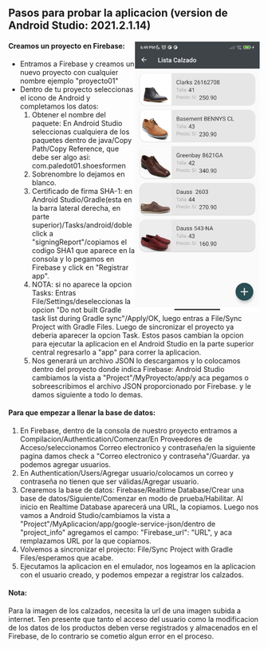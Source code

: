## Pasos para probar la aplicacion (version de Android Studio: 2021.2.1.14)

#### Creamos un proyecto en Firebase: <img src=./screenshot/5_Android_3.jpg/ align="right" width="250">
- Entramos a Firebase y creamos un nuevo proyecto con cualquier nombre ejemplo "proyecto01"
- Dentro de tu proyecto seleccionas el icono de Android y completamos los datos:
	1. Obtener el nombre del paquete: En Android Studio seleccionas cualquiera de los paquetes 
	   dentro de java/Copy Path/Copy Reference, que debe ser algo asi: com.paledot01.shoesformen 
	2. Sobrenombre lo dejamos en blanco.
	3. Certificado de firma SHA-1: en Android Studio/Gradle(esta en la barra lateral derecha, en 
           parte superior)/Tasks/android/doble click a "signingReport"/copiamos el codigo SHA1 que 
           aparece en la consola y lo pegamos en Firebase y click en "Registrar app". 
    4. NOTA: si no aparece la opcion Tasks: Entras File/Settings/deseleccionas la opcion "Do not 
                 built Gradle task list during Gradle sync"/Apply/OK, luego entras a File/Sync Project with Gradle Files. Luego de sincronizar el proyecto ya deberia aparecer la opcion Task. Estos pasos cambian la opcion para ejecutar la aplicacion en el Android Studio en la parte superior central
                 regresarlo a "app" para correr la aplicacion.
    5. Nos generará un archivo JSON lo descargamos y lo colocamos dentro del proyecto donde indica Firebase: Android Studio cambiamos la vista a "Project"/MyProyecto/app/y aca pegamos o sobreescribimos el archivo JSON proporcionado por Firebase. y le damos siguiente a todo lo demas.
#### Para que empezar a llenar la base de datos:
1. En Firebase, dentro de la consola de nuestro proyecto entramos a Compilacion/Authentication/Comenzar/En Proveedores de Acceso/seleccionamos Correo electronico y contraseña/en la siguiente pagina damos check a "Correo electronico y contraseña"/Guardar. ya podemos agregar usuarios.
2. En Authentication/Users/Agregar usuario/colocamos un correo y contraseña no tienen que ser válidas/Agregar usuario.
3. Crearemos la base de datos: Firebase/Realtime Database/Crear una base de datos/Siguiente/Comenzar en modo de prueba/Habilitar. Al inicio en Realtime Database aparecerá una URL, la copiamos. Luego nos vamos a Android Studio/cambiamos la vista a "Project"/MyAplicacion/app/google-service-json/dentro de "project_info" agregamos el campo: "Firebase_url": "URL", y aca remplazamos URL por la que copiamos.
4. Volvemos a sincronizar el projecto: File/Sync Project with Gradle Files/esperamos que acabe.
5. Ejecutamos la aplicacion en el emulador, nos logeamos en la aplicacion con el usuario creado, y podemos 
  empezar a registrar los calzados.
  
  #### Nota: 
  Para la imagen de los calzados, necesita la url de una imagen subida a internet. Ten presente que tanto el acceso del usuario como la modificacion de los datos de los productos deben verse registrados y almacenados en el Firebase, de lo contrario se cometio algun error en el proceso.




[img_1]: ./screenshot/5_Android_3.jpg

